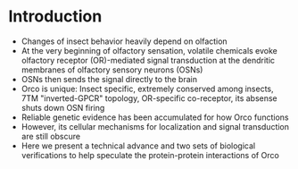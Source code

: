 # Introduction
* Changes of insect behavior heavily depend on olfaction
* At the very beginning of olfactory sensation, volatile chemicals evoke olfactory receptor (OR)-mediated signal transduction at the dendritic membranes of olfactory sensory neurons (OSNs)
* OSNs then sends the signal directly to the brain
* Orco is unique: Insect specific, extremely conserved among insects, 7TM "inverted-GPCR" topology, OR-specific co-receptor, its absense shuts down OSN firing
* Reliable genetic evidence has been accumulated for how Orco functions
* However, its cellular mechanisms for localization and signal transduction are still obscure
* Here we present a technical advance and two sets of biological verifications to help speculate the protein-protein interactions of Orco

